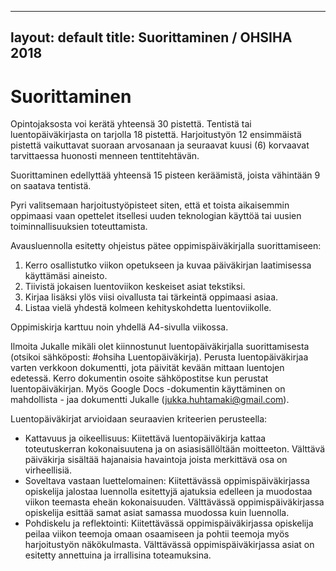 
---
layout: default
title: Suorittaminen / OHSIHA 2018
---

# Suorittaminen

Opintojaksosta voi kerätä yhteensä 30 pistettä.
Tentistä tai luentopäiväkirjasta on tarjolla 18 pistettä. 
Harjoitustyön 12 ensimmäistä pistettä vaikuttavat suoraan arvosanaan ja 
seuraavat kuusi (6) korvaavat tarvittaessa huonosti menneen tenttitehtävän.  

Suorittaminen edellyttää yhteensä 15 pisteen keräämistä, joista vähintään 9 on saatava tentistä.

Pyri valitsemaan harjoitustyöpisteet siten, että et toista aikaisemmin oppimaasi vaan opettelet itsellesi 
uuden teknologian käyttöä tai uusien toiminnallisuuksien toteuttamista.

Avausluennolla esitetty ohjeistus pätee oppimispäiväkirjalla suorittamiseen:

1. Kerro osallistutko viikon opetukseen ja kuvaa päiväkirjan laatimisessa käyttämäsi aineisto.
1. Tiivistä jokaisen luentoviikon keskeiset asiat tekstiksi.
1. Kirjaa lisäksi ylös viisi oivallusta tai tärkeintä oppimaasi asiaa. 
1. Listaa vielä yhdestä kolmeen kehityskohdetta luentoviikolle. 

Oppimiskirja karttuu noin yhdellä A4-sivulla viikossa.

Ilmoita Jukalle mikäli olet kiinnostunut luentopäiväkirjalla suorittamisesta (otsikoi sähköposti: #ohsiha Luentopäiväkirja). 
Perusta luentopäiväkirjaa varten verkkoon dokumentti, jota päivität kevään mittaan luentojen edetessä. 
Kerro dokumentin osoite sähköpostitse kun perustat luentopäiväkirjan. 
Myös Google Docs -dokumentin käyttäminen on mahdollista - jaa dokumentti Jukalle (jukka.huhtamaki@gmail.com).

Luentopäiväkirjat arvioidaan seuraavien kriteerien perusteella:

* Kattavuus ja oikeellisuus: Kiitettävä luentopäiväkirja kattaa toteutuskerran kokonaisuutena ja on asiasisällöltään moitteeton. Välttävä päiväkirja sisältää hajanaisia havaintoja joista merkittävä osa on virheellisiä.
* Soveltava vastaan luettelomainen: Kiitettävässä oppimispäiväkirjassa opiskelija jalostaa luennolla esitettyjä ajatuksia edelleen ja muodostaa viikon teemasta eheän kokonaisuuden. Välttävässä oppimispäiväkirjassa opiskelija esittää samat asiat samassa muodossa kuin luennolla.
* Pohdiskelu ja reflektointi: Kiitettävässä oppimispäiväkirjassa opiskelija peilaa viikon teemoja omaan osaamiseen ja pohtii teemoja myös harjoitustyön näkökulmasta. Välttävässä oppimispäiväkirjassa asiat on esitetty annettuina ja irrallisina toteamuksina.
